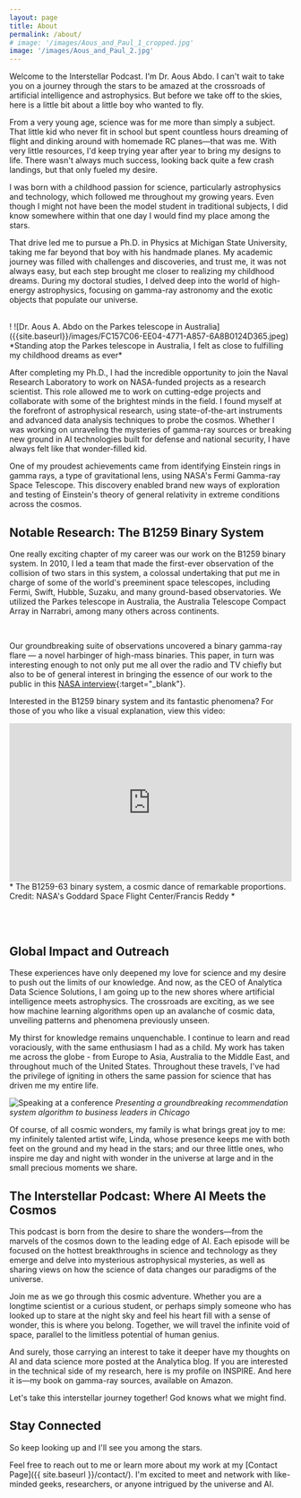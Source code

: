 ```yaml
---
layout: page
title: About
permalink: /about/
# image: '/images/Aous_and_Paul_1_cropped.jpg'
image: '/images/Aous_and_Paul_2.jpg'
---
```


Welcome to the Interstellar Podcast. I'm Dr. Aous Abdo. I can't wait to take you on a journey through the stars to be amazed at the crossroads of artificial intelligence and astrophysics. But before we take off to the skies, here is a little bit about a little boy who wanted to fly.

From a very young age, science was for me more than simply a subject. That little kid who never fit in school but spent countless hours dreaming of flight and dinking around with homemade RC planes—that was me. With very little resources, I'd keep trying year after year to bring my designs to life. There wasn't always much success, looking back quite a few crash landings, but that only fueled my desire.

I was born with a childhood passion for science, particularly astrophysics and technology, which followed me throughout my growing years. Even though I might not have been the model student in traditional subjects, I did know somewhere within that one day I would find my place among the stars.

That drive led me to pursue a Ph.D. in Physics at Michigan State University, taking me far beyond that boy with his handmade planes. My academic journey was filled with challenges and discoveries, and trust me, it was not always easy, but each step brought me closer to realizing my childhood dreams. During my doctoral studies, I delved deep into the world of high-energy astrophysics, focusing on gamma-ray astronomy and the exotic objects that populate our universe.

<br>
!
![Dr. Aous A. Abdo on the Parkes telescope in Australia]({{site.baseurl}}/images/FC157C06-EE04-4771-A857-6A8B0124D365.jpeg)
*Standing atop the Parkes telescope in Australia, I felt as close to fulfilling my childhood dreams as ever*

After completing my Ph.D., I had the incredible opportunity to join the Naval Research Laboratory to work on NASA-funded projects as a research scientist. This role allowed me to work on cutting-edge projects and collaborate with some of the brightest minds in the field. I found myself at the forefront of astrophysical research, using state-of-the-art instruments and advanced data analysis techniques to probe the cosmos. Whether I was working on unraveling the mysteries of gamma-ray sources or breaking new ground in AI technologies built for defense and national security, I have always felt like that wonder-filled kid.

One of my proudest achievements came from identifying Einstein rings in gamma rays, a type of gravitational lens, using NASA's Fermi Gamma-ray Space Telescope. This discovery enabled brand new ways of exploration and testing of Einstein's theory of general relativity in extreme conditions across the cosmos.

## Notable Research: The B1259 Binary System

One really exciting chapter of my career was our work on the B1259 binary system. In 2010, I led a team that made the first-ever observation of the collision of two stars in this system, a colossal undertaking that put me in charge of some of the world's preeminent space telescopes, including Fermi, Swift, Hubble, Suzaku, and many ground-based observatories. We utilized the Parkes telescope in Australia, the Australia Telescope Compact Array in Narrabri, among many others across continents.

<br>

Our groundbreaking suite of observations uncovered a binary gamma-ray flare — a novel harbinger of high-mass binaries.  This paper, in turn was interesting enough to not only put me all over the radio and TV chiefly but also to be of general interest in bringing the essence of our work to the public in this [NASA interview](https://www.nasa.gov/universe/odd-couple-binary-makes-dual-gamma-ray-flares/){:target="_blank"}.

Interested in the B1259 binary system and its fantastic phenomena? For those of you who like a visual explanation, view this video:

<div style="position: relative; padding-bottom: 56.25%; height: 0; overflow: hidden;">
  <iframe src="https://www.youtube.com/embed/W4Bx4s45Xeo" style="position: absolute; top: 0; left: 0; width: 100%; height: 100%; border:0;" allowfullscreen title="YouTube Video"></iframe>
</div>
* The B1259-63 binary system, a cosmic dance of remarkable proportions. Credit: NASA's Goddard Space Flight Center/Francis Reddy *

<br><br>

## Global Impact and Outreach

These experiences have only deepened my love for science and my desire to push out the limits of our knowledge. And now, as the CEO of Analytica Data Science Solutions, I am going up to the new shores where artificial intelligence meets astrophysics. The crossroads are exciting, as we see how machine learning algorithms open up an avalanche of cosmic data, unveiling patterns and phenomena previously unseen.

My thirst for knowledge remains unquenchable. I continue to learn and read voraciously, with the same enthusiasm I had as a child. My work has taken me across the globe - from Europe to Asia, Australia to the Middle East, and throughout much of the United States. Throughout these travels, I've had the privilege of igniting in others the same passion for science that has driven me my entire life.

![Speaking at a conference]({{site.baseurl}}/images/20170216_182436.jpg)
*Presenting a groundbreaking recommendation system algorithm to business leaders in Chicago*

Of course, of all cosmic wonders, my family is what brings great joy to me: my infinitely talented artist wife, Linda, whose presence keeps me with both feet on the ground and my head in the stars; and our three little ones, who inspire me day and night with wonder in the universe at large and in the small precious moments we share.

## The Interstellar Podcast: Where AI Meets the Cosmos

This podcast is born from the desire to share the wonders—from the marvels of the cosmos down to the leading edge of AI. Each episode will be focused on the hottest breakthroughs in science and technology as they emerge and delve into mysterious astrophysical mysteries, as well as sharing views on how the science of data changes our paradigms of the universe.

Join me as we go through this cosmic adventure. Whether you are a longtime scientist or a curious student, or perhaps simply someone who has looked up to stare at the night sky and feel his heart fill with a sense of wonder, this is where you belong. Together, we will travel the infinite void of space, parallel to the limitless potential of human genius.

And surely, those carrying an interest to take it deeper have my thoughts on AI and data science more posted at the Analytica blog. If you are interested in the technical side of my research, here is my profile on INSPIRE. And here it is—my book on gamma-ray sources, available on Amazon.

Let's take this interstellar journey together! God knows what we might find.

## Stay Connected

So keep looking up and I'll see you among the stars.

Feel free to reach out to me or learn more about my work at my [Contact Page]({{ site.baseurl }}/contact/). I'm excited to meet and network with like-minded geeks, researchers, or anyone intrigued by the universe and AI.

